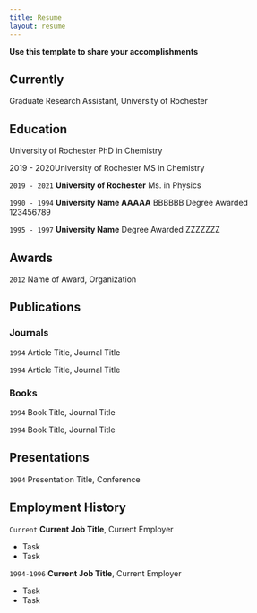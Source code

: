 ```yaml
---
title: Resume
layout: resume
---
```


<b> Use this template to share your accomplishments </b>  

## Currently

Graduate Research Assistant, University of Rochester

## Education
University of Rochester PhD in Chemistry

2019 - 2020University of Rochester MS in Chemistry


`2019 - 2021`
__University of Rochester__ 
Ms. in Physics

`1990 - 1994`
__University Name AAAAA__ BBBBBB
Degree Awarded 123456789

`1995 - 1997`
__University Name__
Degree Awarded ZZZZZZZ

## Awards

`2012`
Name of Award, Organization 

## Publications

<!-- A list is also available [online](https://scholar.google.co.uk/citations?user=LTOTl0YAAAAJ) -->

### Journals

`1994`
Article Title, Journal Title

`1994`
Article Title, Journal Title

### Books

`1994`
Book Title, Journal Title

`1994`
Book Title, Journal Title


## Presentations

`1994`
Presentation Title, Conference


## Employment History

`Current`
__Current Job Title__, Current Employer 

- Task
- Task

`1994-1996`
__Current Job Title__, Current Employer 

- Task
- Task




